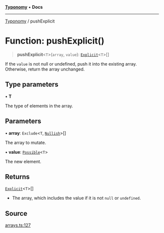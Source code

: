[**Typonomy**](../README.md) • **Docs**

***

[Typonomy](../globals.md) / pushExplicit

# Function: pushExplicit()

> **pushExplicit**\<`T`\>(`array`, `value`): [`Explicit`](../type-aliases/Explicit.md)\<`T`\>[]

If the `value` is not null or undefined, push it into the existing array.
Otherwise, return the array unchanged.

## Type parameters

• **T**

The type of elements in the array.

## Parameters

• **array**: `Exclude`\<`T`, [`Nullish`](../type-aliases/Nullish.md)\>[]

The array to mutate.

• **value**: [`Possible`](../type-aliases/Possible.md)\<`T`\>

The new element.

## Returns

[`Explicit`](../type-aliases/Explicit.md)\<`T`\>[]

- The array, which includes the value if it is not `null` or `undefined`.

## Source

[arrays.ts:127](https://github.com/softcraft-development/typonomy/blob/dfbcc96600b9b9b8c6faf47f3caef423e4f1568c/src/arrays.ts#L127)
